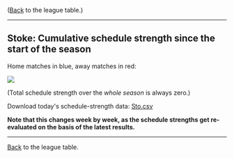 ---
---
([Back](/leagues/england-premier-league) to the league table.)

-----

## Stoke: Cumulative schedule strength since the start of the season

Home matches in blue, away matches in red:


![](/assets/leagues/england-premier-league/2017/schedule-strengths/Sto.png)

(Total schedule strength over the *whole season* is always zero.)


Download today's schedule-strength data: [Sto.csv](/assets/leagues/england-premier-league/2017/schedule-strengths/Sto.csv)

**Note that this changes week by week, as the schedule strengths get re-evaluated on the
basis of the latest results.**

-----

[Back](/leagues/england-premier-league) to the league table.


